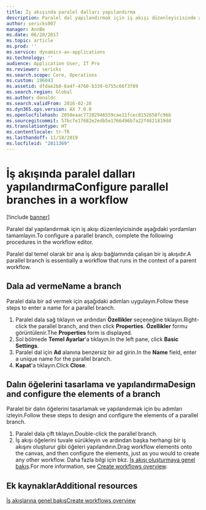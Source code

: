 ```yaml
---
title: İş akışında paralel dalları yapılandırma
description: Paralel dal yapılandırmak için iş akışı düzenleyicisinde aşağıdaki yordamları tamamlayın.
author: sericks007
manager: AnnBe
ms.date: 06/20/2017
ms.topic: article
ms.prod: ''
ms.service: dynamics-ax-applications
ms.technology: ''
audience: Application User, IT Pro
ms.reviewer: sericks
ms.search.scope: Core, Operations
ms.custom: 196043
ms.assetid: dfdae2b8-6a4f-4760-b339-b755c66f3f89
ms.search.region: Global
ms.author: donaldc
ms.search.validFrom: 2016-02-28
ms.dyn365.ops.version: AX 7.0.0
ms.openlocfilehash: 2058eaac77282946559cae11fcec8152658fc96b
ms.sourcegitcommit: 57bc7e17682e2edb5e1766496b7a22f4621819dd
ms.translationtype: HT
ms.contentlocale: tr-TR
ms.lasthandoff: 11/18/2019
ms.locfileid: "2811369"
---
```

# <a name="configure-parallel-branches-in-a-workflow"></a><span data-ttu-id="9b880-103">İş akışında paralel dalları yapılandırma</span><span class="sxs-lookup"><span data-stu-id="9b880-103">Configure parallel branches in a workflow</span></span>

[!include [banner](../includes/banner.md)]

<span data-ttu-id="9b880-104">Paralel dal yapılandırmak için iş akışı düzenleyicisinde aşağıdaki yordamları tamamlayın.</span><span class="sxs-lookup"><span data-stu-id="9b880-104">To configure a parallel branch, complete the following procedures in the workflow editor.</span></span>

<span data-ttu-id="9b880-105">Paralel dal temel olarak bir ana iş akışı bağlamında çalışan bir iş akışıdır.</span><span class="sxs-lookup"><span data-stu-id="9b880-105">A parallel branch is essentially a workflow that runs in the context of a parent workflow.</span></span>

## <a name="name-a-branch"></a><span data-ttu-id="9b880-106">Dala ad verme</span><span class="sxs-lookup"><span data-stu-id="9b880-106">Name a branch</span></span>

<span data-ttu-id="9b880-107">Paralel dala bir ad vermek için aşağıdaki adımları uygulayın.</span><span class="sxs-lookup"><span data-stu-id="9b880-107">Follow these steps to enter a name for a parallel branch.</span></span>

1. <span data-ttu-id="9b880-108">Paralel dala sağ tıklayın ve ardından **Özellikler** seçeneğine tıklayın.</span><span class="sxs-lookup"><span data-stu-id="9b880-108">Right-click the parallel branch, and then click **Properties**.</span></span> <span data-ttu-id="9b880-109">**Özellikler** formu görüntülenir.</span><span class="sxs-lookup"><span data-stu-id="9b880-109">The **Properties** form is displayed.</span></span>
2. <span data-ttu-id="9b880-110">Sol bölmede **Temel Ayarlar**'a tıklayın.</span><span class="sxs-lookup"><span data-stu-id="9b880-110">In the left pane, click **Basic Settings**.</span></span>
3. <span data-ttu-id="9b880-111">Paralel dal için **Ad** alanına benzersiz bir ad girin.</span><span class="sxs-lookup"><span data-stu-id="9b880-111">In the **Name** field, enter a unique name for the parallel branch.</span></span>
4. <span data-ttu-id="9b880-112">**Kapat**'a tıklayın.</span><span class="sxs-lookup"><span data-stu-id="9b880-112">Click **Close**.</span></span>

## <a name="design-and-configure-the-elements-of-a-branch"></a><span data-ttu-id="9b880-113">Dalın öğelerini tasarlama ve yapılandırma</span><span class="sxs-lookup"><span data-stu-id="9b880-113">Design and configure the elements of a branch</span></span>

<span data-ttu-id="9b880-114">Paralel bir dalın öğelerini tasarlamak ve yapılandırmak için bu adımları izleyin.</span><span class="sxs-lookup"><span data-stu-id="9b880-114">Follow these steps to design and configure the elements of a parallel branch.</span></span>

1. <span data-ttu-id="9b880-115">Paralel dala çift tıklayın.</span><span class="sxs-lookup"><span data-stu-id="9b880-115">Double-click the parallel branch.</span></span>
2. <span data-ttu-id="9b880-116">İş akışı öğelerini tuvale sürükleyin ve ardından başka herhangi bir iş akışını oluşturur gibi öğeleri yapılandırın.</span><span class="sxs-lookup"><span data-stu-id="9b880-116">Drag workflow elements onto the canvas, and then configure the elements, just as you would to create any other workflow.</span></span> <span data-ttu-id="9b880-117">Daha fazla bilgi için bkz. [İş akışı oluşturmaya genel bakış](create-workflow.md).</span><span class="sxs-lookup"><span data-stu-id="9b880-117">For more information, see [Create workflows overview](create-workflow.md).</span></span>

## <a name="additional-resources"></a><span data-ttu-id="9b880-118">Ek kaynaklar</span><span class="sxs-lookup"><span data-stu-id="9b880-118">Additional resources</span></span>

[<span data-ttu-id="9b880-119">İş akışlarına genel bakış</span><span class="sxs-lookup"><span data-stu-id="9b880-119">Create workflows overview</span></span>](create-workflow.md)
